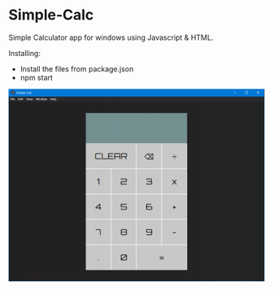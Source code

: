 # Simple-Calc
Simple Calculator app for windows using Javascript &amp; HTML.


Installing:

- Install the files from package.json
- npm start


![Image](./html/assets/Capture.PNG)
